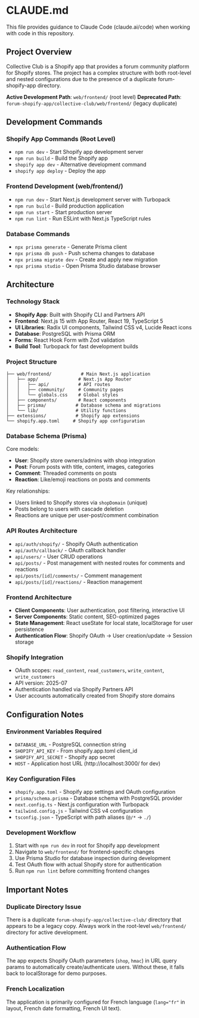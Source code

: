 # CLAUDE.md

This file provides guidance to Claude Code (claude.ai/code) when working with code in this repository.

## Project Overview

Collective Club is a Shopify app that provides a forum community platform for Shopify stores. The project has a complex structure with both root-level and nested configurations due to the presence of a duplicate forum-shopify-app directory.

**Active Development Path**: `web/frontend/` (root level)
**Deprecated Path**: `forum-shopify-app/collective-club/web/frontend/` (legacy duplicate)

## Development Commands

### Shopify App Commands (Root Level)
- `npm run dev` - Start Shopify app development server
- `npm run build` - Build the Shopify app
- `shopify app dev` - Alternative development command
- `shopify app deploy` - Deploy the app

### Frontend Development (web/frontend/)
- `npm run dev` - Start Next.js development server with Turbopack
- `npm run build` - Build production application  
- `npm run start` - Start production server
- `npm run lint` - Run ESLint with Next.js TypeScript rules

### Database Commands
- `npx prisma generate` - Generate Prisma client
- `npx prisma db push` - Push schema changes to database
- `npx prisma migrate dev` - Create and apply new migration
- `npx prisma studio` - Open Prisma Studio database browser

## Architecture

### Technology Stack
- **Shopify App**: Built with Shopify CLI and Partners API
- **Frontend**: Next.js 15 with App Router, React 19, TypeScript 5
- **UI Libraries**: Radix UI components, Tailwind CSS v4, Lucide React icons
- **Database**: PostgreSQL with Prisma ORM
- **Forms**: React Hook Form with Zod validation
- **Build Tool**: Turbopack for fast development builds

### Project Structure
```
├── web/frontend/           # Main Next.js application
│   ├── app/               # Next.js App Router
│   │   ├── api/           # API routes
│   │   ├── community/     # Community pages
│   │   └── globals.css    # Global styles
│   ├── components/        # React components
│   ├── prisma/           # Database schema and migrations
│   └── lib/              # Utility functions
├── extensions/           # Shopify app extensions
└── shopify.app.toml     # Shopify app configuration
```

### Database Schema (Prisma)
Core models:
- **User**: Shopify store owners/admins with shop integration
- **Post**: Forum posts with title, content, images, categories
- **Comment**: Threaded comments on posts
- **Reaction**: Like/emoji reactions on posts and comments

Key relationships:
- Users linked to Shopify stores via `shopDomain` (unique)
- Posts belong to users with cascade deletion
- Reactions are unique per user-post/comment combination

### API Routes Architecture
- `api/auth/shopify/` - Shopify OAuth authentication
- `api/auth/callback/` - OAuth callback handler  
- `api/users/` - User CRUD operations
- `api/posts/` - Post management with nested routes for comments and reactions
- `api/posts/[id]/comments/` - Comment management
- `api/posts/[id]/reactions/` - Reaction management

### Frontend Architecture
- **Client Components**: User authentication, post filtering, interactive UI
- **Server Components**: Static content, SEO-optimized pages
- **State Management**: React useState for local state, localStorage for user persistence
- **Authentication Flow**: Shopify OAuth → User creation/update → Session storage

### Shopify Integration
- OAuth scopes: `read_content`, `read_customers`, `write_content`, `write_customers`
- API version: 2025-07
- Authentication handled via Shopify Partners API
- User accounts automatically created from Shopify store domains

## Configuration Notes

### Environment Variables Required
- `DATABASE_URL` - PostgreSQL connection string
- `SHOPIFY_API_KEY` - From shopify.app.toml client_id
- `SHOPIFY_API_SECRET` - Shopify app secret
- `HOST` - Application host URL (http://localhost:3000/ for dev)

### Key Configuration Files
- `shopify.app.toml` - Shopify app settings and OAuth configuration
- `prisma/schema.prisma` - Database schema with PostgreSQL provider
- `next.config.ts` - Next.js configuration with Turbopack
- `tailwind.config.js` - Tailwind CSS v4 configuration
- `tsconfig.json` - TypeScript with path aliases (`@/*` → `./`)

### Development Workflow
1. Start with `npm run dev` in root for Shopify app development
2. Navigate to `web/frontend/` for frontend-specific changes
3. Use Prisma Studio for database inspection during development
4. Test OAuth flow with actual Shopify store for authentication
5. Run `npm run lint` before committing frontend changes

## Important Notes

### Duplicate Directory Issue
There is a duplicate `forum-shopify-app/collective-club/` directory that appears to be a legacy copy. Always work in the root-level `web/frontend/` directory for active development.

### Authentication Flow
The app expects Shopify OAuth parameters (`shop`, `hmac`) in URL query params to automatically create/authenticate users. Without these, it falls back to localStorage for demo purposes.

### French Localization
The application is primarily configured for French language (`lang="fr"` in layout, French date formatting, French UI text).